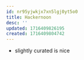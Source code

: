 ```yaml
---
id: nr95yjwkjx7xn5lgj0yt5o0
title: Hackernoon
desc: ''
updated: 1716409826195
created: 1716409804742
---
```


- slightly curated is nice